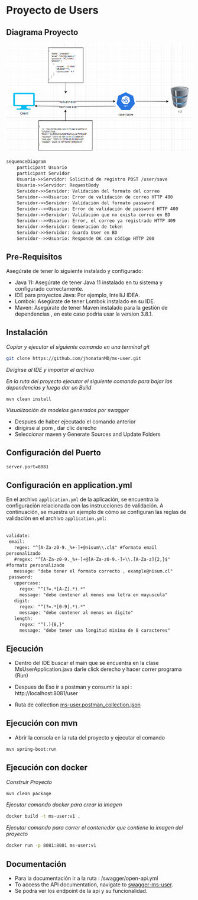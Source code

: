 # Proyecto de Users

## Diagrama Proyecto
![img.png](img.png)

```mermaid
sequenceDiagram
    participant Usuario
    participant Servidor
    Usuario->>Servidor: Solicitud de registro POST /user/save
    Usuario->>Servidor: RequestBody
    Servidor->>Servidor: Validación del formato del correo
    Servidor-->>Usuario: Error de validación de correo HTTP 400
    Servidor->>Servidor: Validación del formato password
    Servidor-->>Usuario: Error de validación de password HTTP 400
    Servidor->>Servidor: Validación que no exista correo en BD
    Servidor-->>Usuario: Error, el correo ya registrado HTTP 409
    Servidor->>Servidor: Generacion de token
    Servidor->>Servidor: Guarda User en BD
    Servidor-->>Usuario: Responde OK con código HTTP 200
```
## Pre-Requisitos

Asegúrate de tener lo siguiente instalado y configurado:

- Java 11: Asegúrate de tener Java 11 instalado en tu sistema y configurado correctamente.
- IDE para proyectos Java: Por ejemplo, IntelliJ IDEA.
- Lombok: Asegúrate de tener Lombok instalado en su IDE.
- Maven: Asegúrate de tener Maven instalado para la gestión de dependencias , en este caso podria usar la version 3.8.1.

## Instalación

_Copiar y ejecutar el siguiente comando en una terminal git_

```bash
git clone https://github.com/jhonatanMD/ms-user.git
```

_Dirigirse al IDE y importar el archivo_

_En la ruta del proyecto ejecutar el siguiente comando para bajar las dependencias y luego dar un Build_
```
mvn clean install
```
_Visualización de modelos generados por swagger_
- Despues de haber ejecutado el comando anterior
- dirigirse al pom , dar clic derecho
- Seleccionar maven y Generate Sources and Update Folders

## Configuración del Puerto
```
server.port=8081
```
## Configuración en application.yml

En el archivo `application.yml` de la aplicación, se encuentra la configuración relacionada con las instrucciones de validación. A continuación, se muestra un ejemplo de cómo se configuran las reglas de validación en el archivo `application.yml`:

```properties

validate:
 email:
   regex: "^[A-Za-z0-9._%+-]+@nisum\\.cl$" #formato email personalizado
   #regex: "^[A-Za-z0-9._%+-]+@[A-Za-z0-9.-]+\\.[A-Za-z]{2,}$" #formato personalizado
   message: "debe tener el formato correcto , example@nisum.cl"
 password:
   uppercase:
     regex: "^(?=.*[A-Z].*).*"
     message: "debe contener al menos una letra en mayuscula"
   digit:
     regex: "^(?=.*[0-9].*).*"
     message: "debe contener al menos un digito"
   length:
     regex: "^(.){8,}"
     message: "debe tener una longitud minima de 8 caracteres"
```

## Ejecución

* Dentro del IDE buscar el main que se encuentra en la clase MsUserApplication.java darle click derecho y hacer correr programa (Run)

* Despues de Eso ir a postman y consumir la api : http://localhost:8081/user
  
* Ruta de collection [ms-user.postman_collection.json](ms-user.postman_collection.json)
## Ejecución con mvn

* Abrir la consola en la ruta del proyecto y ejecutar el comando

```bash 
mvn spring-boot:run
``` 
## Ejecución con docker


_Construir Proyecto_
```bash 
mvn clean package
``` 
_Ejecutar comando docker para crear la imagen_
```bash
docker build -t ms-user:v1 .
```
_Ejecutar comando para correr el contenedor que contiene la imagen del proyecto_
```bash 
docker run -p 8081:8081 ms-user:v1
``` 

## Documentación

* Para la documentación ir a la ruta : /swagger/open-api.yml
* To access the API documentation, navigate to [swagger-ms-user](http://localhost:8081/swagger-ui.html#/User).
* Se podra ver los endpoint de la api y su funcionalidad.


